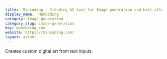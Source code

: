 ```yaml
---
title:  Mancoding - Trending AI tool for Image generation and best alternatives
display_name:  Mancoding
category: Image generation
category_slug: image-generation
key: mancoding_com
website: https://mancoding.com/
layout: aitool
---
```


Creates custom digital art from text inputs.
